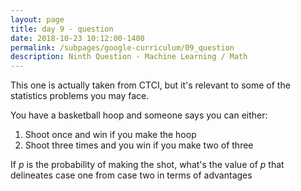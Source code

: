 ```yaml
---
layout: page
title: day 9 - question
date: 2018-10-23 10:12:00-1400
permalink: /subpages/google-curriculum/09_question
description: Ninth Question - Machine Learning / Math
---
```


This one is actually taken from CTCI, but it's relevant to some of the statistics problems you may face. 

You have a basketball hoop and someone says you can either:

1. Shoot once and win if you make the hoop
2. Shoot three times and you win if you make two of three

If *p* is the probability of making the shot, what's the value of *p* that delineates case one from case two in terms of advantages
